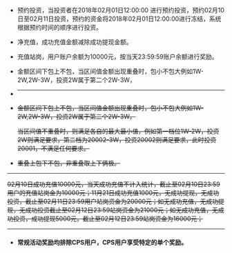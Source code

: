 * 预约投资，当投资者在2018年02月01日12:00:00 进行预约投资，预约02月10日至02月11日投资，预约的资金将2018年02月01日12:00:00进行冻结，系统根据预约时间的顺序进行投资。
* 净充值，成功充值金额减除成功提现金额。
* 充值站岗，用户账户余额为10000元，按当天23:59:59账户余额进行奖励。
* 金额区间下包上不包，当区间值金额出现重叠时，包小不包大例如1W-2W,2W-3W，投资2W属于第二个2W-3W，

* ---
* ~~金额区间下包上不包，当区间值金额出现重叠时，包小不包大例如1W-2W,2W-3W，投资2W属于第二个2W-3W。~~

  ~~当区间值不重叠时，则满足各自的最大最小值，例如第一档位1W-2W，投资2W则满足要求，第二档为20002-3W，投资20002则满足要求，此时投资20001，不满足任何要求。~~

* ~~重叠上包下不包，非重叠取上下俩极。~~

---

~~02月10日成功充值10000元，当天成功充值不计入统计，截止至02月10日23:59用户的充值站岗金为10000元；11月21日成功充值1000元，无成功提现，无成功投资，截止至02月11日23:59用户站岗资金为20000元；如无成功充值，无成功提现，无成功投资截止至02月12日23:59站岗资金为21000元；如无成功充值，无成功投资，成功提现5000元，截止至02月12日23:59站岗资金为16000元；~~

---

* #### 常规活动奖励均排除CPS用户，CPS用户享受特定的单个奖励。




